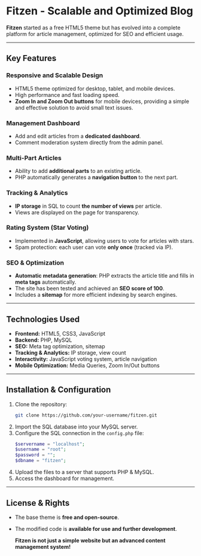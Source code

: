 # Fitzen - Scalable and Optimized Blog

**Fitzen** started as a free HTML5 theme but has evolved into a complete platform for article management, optimized for SEO and efficient usage.

---

## **Key Features**

### **Responsive and Scalable Design**
- HTML5 theme optimized for desktop, tablet, and mobile devices.
- High performance and fast loading speed.
- **Zoom In and Zoom Out buttons** for mobile devices, providing a simple and effective solution to avoid small text issues.

### **Management Dashboard**
- Add and edit articles from a **dedicated dashboard**.
- Comment moderation system directly from the admin panel.

### **Multi-Part Articles**
- Ability to add **additional parts** to an existing article.
- PHP automatically generates a **navigation button** to the next part.

### **Tracking & Analytics**
- **IP storage** in SQL to count **the number of views** per article.
- Views are displayed on the page for transparency.

### **Rating System (Star Voting)**
- Implemented in **JavaScript**, allowing users to vote for articles with stars.
- Spam protection: each user can vote **only once** (tracked via IP).

### **SEO & Optimization**
- **Automatic metadata generation**: PHP extracts the article title and fills in **meta tags** automatically.
- The site has been tested and achieved an **SEO score of 100**.
- Includes a **sitemap** for more efficient indexing by search engines.

---

## **Technologies Used**
- **Frontend:** HTML5, CSS3, JavaScript
- **Backend:** PHP, MySQL
- **SEO:** Meta tag optimization, sitemap
- **Tracking & Analytics:** IP storage, view count
- **Interactivity:** JavaScript voting system, article navigation
- **Mobile Optimization:** Media Queries, Zoom In/Out buttons

---

## **Installation & Configuration**
1. Clone the repository:
   ```sh
   git clone https://github.com/your-username/fitzen.git
   ```
2. Import the SQL database into your MySQL server.
3. Configure the SQL connection in the `config.php` file:
   ```php
   $servername = "localhost";
   $username = "root";
   $password = "";
   $dbname = "fitzen";
   ```
4. Upload the files to a server that supports PHP & MySQL.
5. Access the dashboard for management.

---

## **License & Rights**
- The base theme is **free and open-source**.
- The modified code is **available for use and further development**.

  **Fitzen is not just a simple website but an advanced content management system!**

